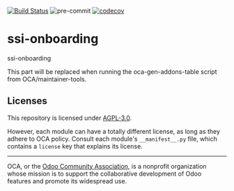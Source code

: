 [![Build Status](https://travis-ci.com/open-synergy/ssi-onboarding.svg?branch=14.0)](https://travis-ci.com/open-synergy/ssi-onboarding)
![pre-commit](https://github.com/open-synergy/ssi-onboarding/actions/workflows/pre-commit.yml/badge.svg)
[![codecov](https://codecov.io/gh/open-synergy/ssi-onboarding/branch/14.0/graph/badge.svg)](https://codecov.io/gh/open-synergy/ssi-onboarding)

<!-- /!\ do not modify above this line -->

# ssi-onboarding

ssi-onboarding

<!-- /!\ do not modify below this line -->

<!-- prettier-ignore-start -->

[//]: # (addons)

This part will be replaced when running the oca-gen-addons-table script from OCA/maintainer-tools.

[//]: # (end addons)

<!-- prettier-ignore-end -->

## Licenses

This repository is licensed under [AGPL-3.0](LICENSE).

However, each module can have a totally different license, as long as they adhere to OCA
policy. Consult each module's `__manifest__.py` file, which contains a `license` key
that explains its license.

----

OCA, or the [Odoo Community Association](http://odoo-community.org/), is a nonprofit
organization whose mission is to support the collaborative development of Odoo features
and promote its widespread use.
